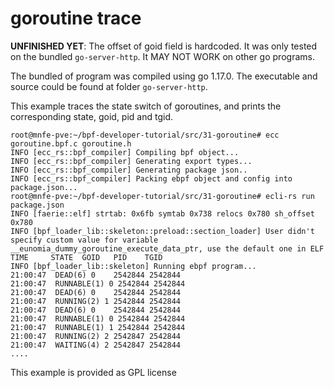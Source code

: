 # goroutine trace

**UNFINISHED YET**: The offset of goid field is hardcoded. It was only tested on the bundled `go-server-http`. It MAY NOT WORK on other go programs.

The bundled of program was compiled using go 1.17.0. The executable and source could be found at folder `go-server-http`.

This example traces the state switch of goroutines, and prints the corresponding state, goid, pid and tgid.

```console
root@mnfe-pve:~/bpf-developer-tutorial/src/31-goroutine# ecc goroutine.bpf.c goroutine.h 
INFO [ecc_rs::bpf_compiler] Compiling bpf object...
INFO [ecc_rs::bpf_compiler] Generating export types...
INFO [ecc_rs::bpf_compiler] Generating package json..
INFO [ecc_rs::bpf_compiler] Packing ebpf object and config into package.json...
root@mnfe-pve:~/bpf-developer-tutorial/src/31-goroutine# ecli-rs run package.json 
INFO [faerie::elf] strtab: 0x6fb symtab 0x738 relocs 0x780 sh_offset 0x780
INFO [bpf_loader_lib::skeleton::preload::section_loader] User didn't specify custom value for variable __eunomia_dummy_goroutine_execute_data_ptr, use the default one in ELF
TIME     STATE  GOID   PID    TGID   
INFO [bpf_loader_lib::skeleton] Running ebpf program...
21:00:47  DEAD(6) 0    2542844 2542844
21:00:47  RUNNABLE(1) 0 2542844 2542844
21:00:47  DEAD(6) 0    2542844 2542844
21:00:47  RUNNING(2) 1 2542844 2542844
21:00:47  DEAD(6) 0    2542844 2542844
21:00:47  RUNNABLE(1) 0 2542844 2542844
21:00:47  RUNNABLE(1) 1 2542844 2542844
21:00:47  RUNNING(2) 2 2542847 2542844
21:00:47  WAITING(4) 2 2542847 2542844
....
```


This example is provided as GPL license
